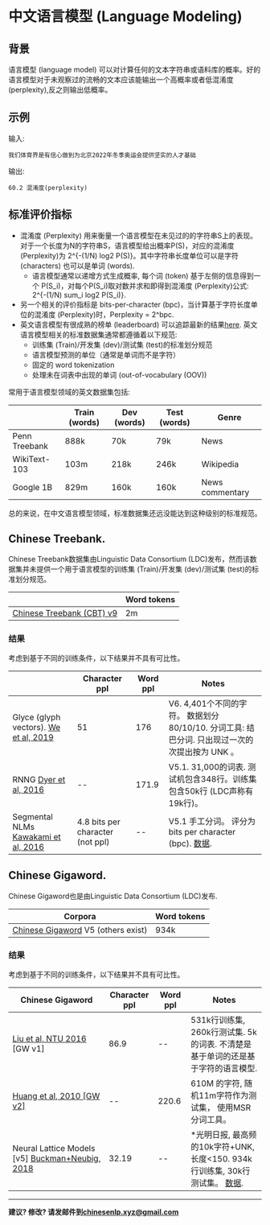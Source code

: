 # 中文语言模型 (Language Modeling)


## 背景

语言模型 (language model) 可以对计算任何的文本字符串或语料库的概率。好的语言模型对于未观察过的流畅的文本应该能输出一个高概率或者低混淆度(perplexity),反之则输出低概率。

## 示例

输入:

```
我们体育界是有信心做到为北京2022年冬季奥运会提供坚实的人才基础
```

输出:

```
60.2 混淆度(perplexity)
```

## 标准评价指标

* 混淆度 (Perplexity) 用来衡量一个语言模型在未见过的的字符串S上的表现。对于一个长度为N的字符串S，语言模型给出概率P(S)，对应的混淆度 (Perplexity)为 2^{-(1/N) log2 P(S)}。其中字符串长度单位可以是字符 (characters) 也可以是单词 (words).
  * 语言模型通常以递增方式生成概率, 每个词 (token) 基于左侧的信息得到一个 P(S_i)，对每个P(S_i)取对数并求和即得到混淆度 (Perplexity)公式: 2^{-(1/N) sum_i log2 P(S_i)}.
* 另一个相关的评价指标是 bits-per-character (bpc)，当计算基于字符长度单位的混淆度 (Perplexity)时，Perplexity = 2^bpc.
* 英文语言模型有很成熟的榜单 (leaderboard) 可以追踪最新的结果[here](https://paperswithcode.com/task/language-modeling). 英文语言模型相关的标准数据集通常都遵循着以下规范:
  * 训练集 (Train)/开发集 (dev)/测试集 (test)的标准划分规范
  * 语言模型预测的单位（通常是单词而不是字符）
  * 固定的 word tokenization
  * 处理未在词表中出现的单词 (out-of-vocabulary (OOV))


常用于语言模型领域的英文数据集包括:

|   | Train (words) | Dev (words) | Test (words) | Genre |
| --- | --- | --- | --- | --- |
|  Penn Treebank | 888k | 70k | 79k | News |
|  WikiText-103 | 103m | 218k | 246k | Wikipedia |
|  Google 1B | 829m | 160k | 160k | News commentary |

总的来说，在中文语言模型领域，标准数据集还远没能达到这种级别的标准规范。

## <span class="t">Chinese Treebank</span>.

Chinese Treebank数据集由Linguistic Data Consortium (LDC)发布，然而该数据集并未提供一个用于语言模型的训练集 (Train)/开发集 (dev)/测试集 (test)的标准划分规范。

|   | Word tokens |
| --- | --- |
|  [Chinese Treebank (CBT) v9](https://catalog.ldc.upenn.edu/LDC2016T13) | 2m |

### 结果

考虑到基于不同的训练条件，以下结果并不具有可比性。

|   | Character ppl | Word ppl | Notes |
| --- | --- | --- | --- |
|  Glyce (glyph vectors). [We et al, 2019](https://arxiv.org/abs/1901.10125) | 51 | 176 | V6. 4,401个不同的字符。 数据划分 80/10/10. 分词工具: 结巴分词. 只出现过一次的次提出按为 UNK 。 |
|  RNNG [Dyer et al, 2016](https://arxiv.org/abs/1602.07776) | -- | 171.9 | V5.1. 31,000的词表. 测试机包含348行。训练集包含50k行 (LDC声称有19k行)。 |
|  Segmental NLMs [Kawakami et al, 2016](https://arxiv.org/pdf/1811.09353.pdf) | 4.8 bits per character (not ppl) | -- | V5.1 手工分词。 评分为bits per character (bpc). [数据](https://s3.eu-west-2.amazonaws.com/k-kawakami/seg.zip). |

## <span class="t">Chinese Gigaword</span>.

Chinese Gigaword也是由Linguistic Data Consortium (LDC)发布.

|  Corpora | Word tokens |
| --- | --- |
|  [Chinese Gigaword](https://catalog.ldc.upenn.edu/LDC2011T13) V5 (others exist) | 934k |

### 结果

考虑到基于不同的训练条件，以下结果并不具有可比性。

|  Chinese Gigaword | Character ppl | Word ppl | Notes |
| --- | --- | --- | --- |
|  [Liu et al, NTU 2016](https://arxiv.org/abs/1611.08656) [GW v1] | 86.9 | -- | 531k行训练集, 260k行测试集. 5k的词表. 不清楚是基于单词的还是基于字符的语言模型. |
|  [Huang et al, 2010 [GW v2]](http://www.imaging.org/site/PDFS/Reporter/Articles/2010_25/Rep25_2_EI2010_HUANG.pdf) | -- | 220.6 | 610M 的字符, 随机11m字符作为测试集， 使用MSR分词工具。 |
|  Neural Lattice Models [v5] [Buckman+Neubig, 2018](https://www.mitpressjournals.org/doi/pdf/10.1162/tacl_a_00036) | 32.19 | -- | *光明日报, 最高频的10k字符+UNK, 长度<150. 934k行训练集, 30k行测试集。 [数据](https://github.com/jbuckman/neural-lattice-language-models). |

---

**建议? 修改? 请发邮件到[chinesenlp.xyz@gmail.com](mailto:chinesenlp.xyz@gmail.com)**



